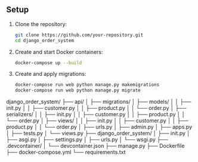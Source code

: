 ## Setup

1. Clone the repository:

   ```bash
   git clone https://github.com/your-repository.git
   cd django_order_system
   ```

2. Create and start Docker containers:

   ```bash
   docker-compose up --build
   ```

3. Create and apply migrations:

   ```bash
   docker-compose run web python manage.py makemigrations
   docker-compose run web python manage.py migrate
   ```

django_order_system/
├── api/
│ ├── migrations/
│ ├── models/
│ │ ├── init.py
│ │ ├── customer.py
│ │ ├── product.py
│ │ └── order.py
│ ├── serializers/
│ │ ├── init.py
│ │ ├── customer.py
│ │ ├── product.py
│ │ └── order.py
│ ├── views/
│ │ ├── init.py
│ │ ├── customer.py
│ │ ├── product.py
│ │ └── order.py
│ ├── urls.py
│ ├── admin.py
│ ├── apps.py
│ ├── tests.py
│ └── views.py
├── django_order_system/
│ ├── init.py
│ ├── asgi.py
│ ├── settings.py
│ ├── urls.py
│ └── wsgi.py
├── .devcontainer/
│ └── devcontainer.json
├── manage.py
├── Dockerfile
├── docker-compose.yml
└── requirements.txt
